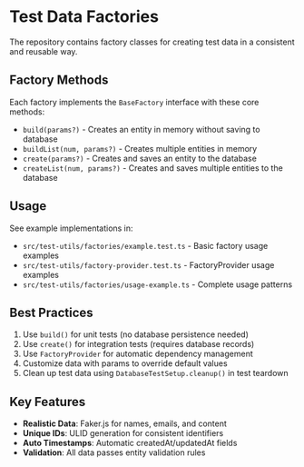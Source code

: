 # Test Data Factories

The repository contains factory classes for creating test data in a consistent and reusable way.

## Factory Methods

Each factory implements the `BaseFactory` interface with these core methods:

- `build(params?)` - Creates an entity in memory without saving to database
- `buildList(num, params?)` - Creates multiple entities in memory
- `create(params?)` - Creates and saves an entity to the database
- `createList(num, params?)` - Creates and saves multiple entities to the database

## Usage

See example implementations in:

- `src/test-utils/factories/example.test.ts` - Basic factory usage examples
- `src/test-utils/factory-provider.test.ts` - FactoryProvider usage examples
- `src/test-utils/factories/usage-example.ts` - Complete usage patterns

## Best Practices

1. Use `build()` for unit tests (no database persistence needed)
2. Use `create()` for integration tests (requires database records)
3. Use `FactoryProvider` for automatic dependency management
4. Customize data with params to override default values
5. Clean up test data using `DatabaseTestSetup.cleanup()` in test teardown

## Key Features

- **Realistic Data**: Faker.js for names, emails, and content
- **Unique IDs**: ULID generation for consistent identifiers
- **Auto Timestamps**: Automatic createdAt/updatedAt fields
- **Validation**: All data passes entity validation rules
